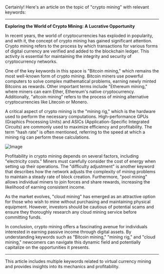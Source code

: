Certainly! Here's an article on the topic of "crypto mining" with relevant keywords:

---

**Exploring the World of Crypto Mining: A Lucrative Opportunity**

In recent years, the world of cryptocurrencies has exploded in popularity, and with it, the concept of crypto mining has gained significant attention. Crypto mining refers to the process by which transactions for various forms of digital currency are verified and added to the blockchain ledger. This activity is essential for maintaining the integrity and security of cryptocurrency networks.

One of the key keywords in this space is "Bitcoin mining," which remains the most well-known form of crypto mining. Bitcoin miners use powerful computers to solve complex mathematical problems, earning newly minted Bitcoins as rewards. Other important terms include "Ethereum mining," where miners can earn Ether, Ethereum's native cryptocurrency. Additionally, "altcoin mining" refers to the process of mining alternative cryptocurrencies like Litecoin or Monero.

A critical aspect of crypto mining is the "mining rig," which is the hardware used to perform the necessary computations. High-performance GPUs (Graphics Processing Units) and ASICs (Application-Specific Integrated Circuits) are commonly used to maximize efficiency and profitability. The term "hash rate" is often mentioned, referring to the speed at which a mining rig can perform these calculations.

![Image](https://github.com/user-attachments/assets/31692037-0104-4703-abd1-696b6a7dd41b)

Profitability in crypto mining depends on several factors, including "electricity costs." Miners must carefully consider the cost of energy when setting up their operations. The "difficulty adjustment" is another keyword that describes how the network adjusts the complexity of mining problems to maintain a steady rate of block creation. Furthermore, "pool mining" allows individual miners to join forces and share rewards, increasing the likelihood of earning consistent income.

As the market evolves, "cloud mining" has emerged as an attractive option for those who wish to mine without purchasing and maintaining physical equipment. However, investors should be cautious of potential scams and ensure they thoroughly research any cloud mining service before committing funds.

In conclusion, crypto mining offers a fascinating avenue for individuals interested in earning passive income through digital assets. By understanding keywords such as "Bitcoin mining," "mining rig," and "cloud mining," newcomers can navigate this dynamic field and potentially capitalize on the opportunities it presents.

--- 

This article includes multiple keywords related to virtual currency mining and provides insights into its mechanics and profitability.